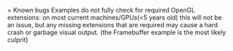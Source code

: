 
= Known bugs
Examples do not fully check for required OpenGL extensions: on most current machines/GPUs(<5 years old) this will not be an issue, but any missing extensions that are required may cause a hard crash or garbage visual output. (the Framebuffer example is the most likely culprit)
